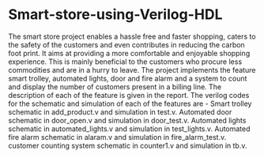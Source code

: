 # Smart-store-using-Verilog-HDL
The smart store project enables a hassle free and faster shopping, caters to the safety of the customers and even contributes in reducing the carbon foot print. It aims at providing a more comfortable and enjoyable shopping experience. This is mainly beneficial to the customers who procure less commodities and are in a hurry to leave.
The project implements the feature smart trolley, automated lights, door and fire alarm and a system to count and display the number of customers present in a billing line. The description of each of the feature is given in the report. The verilog codes for the schematic and simulation of each of the features are - 
Smart trolley schematic in add_product.v and simulation in test.v.
 Automated door schematic in door_open.v and simulation in door_test.v.
 Automated lights schematic in automated_lights.v and simulation in test_lights.v.
 Automated fire alarm schematic in alaram.v and simulation in fire_alarm_test.v.
 customer counting system schematic in counter1.v and simulation in tb.v.
